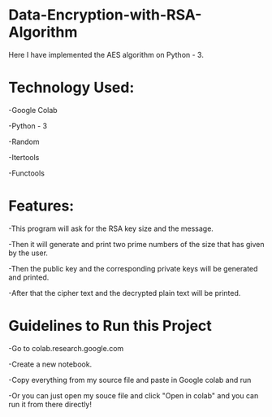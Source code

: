 # Data-Encryption-with-RSA-Algorithm
Here I have implemented the AES algorithm on Python - 3.

# Technology Used:
-Google Colab

-Python - 3

-Random

-Itertools

-Functools

# Features:
-This program will ask for the RSA key size and the message.

-Then it will generate and print two prime numbers of the size that has given by the user.

-Then the public key and the corresponding private keys will be generated and printed.

-After that the cipher text and the decrypted plain text will be printed.


# Guidelines to Run this Project
-Go to colab.research.google.com

-Create a new notebook.

-Copy everything from my source file and paste in Google colab and run


-Or you can just open my souce file and click "Open in colab" and you can run it from there directly!
